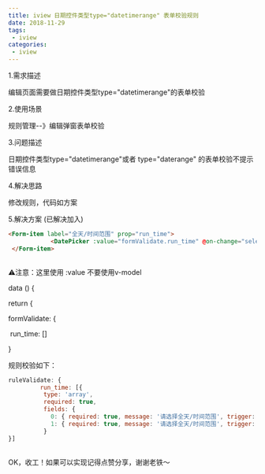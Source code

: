 ```yaml
---
title: iview 日期控件类型type="datetimerange" 表单校验规则
date: 2018-11-29
tags:
 - iview
categories:
 - iview
---
```


1.需求描述

编辑页面需要做日期控件类型type="datetimerange"的表单校验

2.使用场景

规则管理--》编辑弹窗表单校验


3.问题描述

日期控件类型type="datetimerange"或者 type="daterange" 的表单校验不提示错误信息


4.解决思路

修改规则，代码如方案


5.解决方案 (已解决加入)

```html
<Form-item label="全天/时间范围" prop="run_time">
            <DatePicker :value="formValidate.run_time" @on-change="selectTime" @on-clear="clearTime" type="datetimerange" placement="bottom-end" placeholder="开始时间-结束时间" style="width: 500px"></DatePicker>
 </Form-item>
```

![点击并拖拽以移动](data:image/gif;base64,R0lGODlhAQABAPABAP///wAAACH5BAEKAAAALAAAAAABAAEAAAICRAEAOw==)

⚠️注意：这里使用 :value  不要使用v-model



data () {

  return {

   formValidate: {

​    run_time: []  

 }

规则校验如下：

```javascript
ruleValidate: {
         run_time: [{
          type: 'array',
          required: true,
          fields: {
            0: { required: true, message: '请选择全天/时间范围', trigger: 'change' },
            1: { required: true, message: '请选择全天/时间范围', trigger: 'change' }
          }
}]
```

![点击并拖拽以移动](data:image/gif;base64,R0lGODlhAQABAPABAP///wAAACH5BAEKAAAALAAAAAABAAEAAAICRAEAOw==)

OK，收工！如果可以实现记得点赞分享，谢谢老铁～